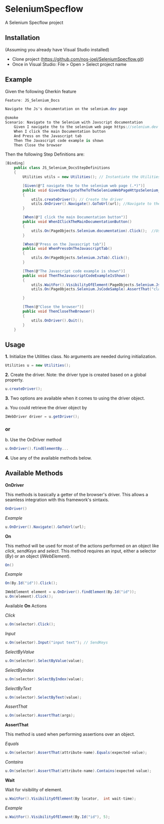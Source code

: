 ﻿# SeleniumSpecflow

A Selenium Specflow project

## Installation
(Assuming you already have Visual Studio installed)

* Clone project (https://github.com/nos-joel/SeleniumSpecflow.git)
* Once in Visual Studio: File > Open > Select project name

## Example

Given the following Gherkin feature

```cs
Feature: JS_Selenium_Docs

Navigate the Js's documentation on the selenium.dev page

@smoke
Scenario: Navigate to the Selenium with Javscript documentation
	Given I navigate the to the selenium web page https://selenium.dev
	When I click the main Documentation button
	And Press on the Javascript tab
	Then The Javascript code example is shown
	Then Close the browser
```
Then the following Step Definitions are:

```cs
[Binding]
    public class JS_Selenium_DocsStepDefinitions
    {
        Utilities utils = new Utilities(); // Instantiate the Utilities class before any method.

        [Given(@"I navigate the to the selenium web page (.*)")]
        public void GivenINavigateTheToTheSeleniumWebPageHttpsSelenium_Dev(string url)
        {
            utils.createDriver(); // Create the driver
            utils.OnDriver().Navigate().GoToUrl(url); //Navigate to the url parameter
        }

        [When(@"I click the main Documentation button")]
        public void WhenIClickTheMainDocumentationButton()
        {
            utils.On(PageObjects.Selenium.documentation).Click();  //Use the On method and pass on the "Documentation" locator.
        }

        [When(@"Press on the Javascript tab")]
        public void WhenPressOnTheJavascriptTab()
        {
            utils.On(PageObjects.Selenium.JsTab).Click();
        }

        [Then(@"The Javascript code example is shown")]
        public void ThenTheJavascriptCodeExampleIsShown()
        {
            utils.WaitFor().VisibilityOfElement(PageObjects.Selenium.JsCodeSample, 3); //Wait for element's object visibility
            utils.On(PageObjects.Selenium.JsCodeSample).AssertThat("class").Contains("active show");

        }

        [Then(@"Close the browser")]
        public void ThenCloseTheBrowser()
        {
            utils.OnDriver().Quit();
        }
    }
```
## Usage

**1.** Initialize the Utilities class. No arguments are needed during initialization.
```cs
Utilities u = new Utilities();
```

**2.** Create the driver. Note: the driver type is created based on a global property.
```cs
u.createDriver();
```

**3.** Two options are available when it comes to using the driver object.

a. You could retrieve the driver object by
```cs
IWebDriver driver = u.getDriver();
```
### or 
b. Use the OnDriver method 
```cs
u.OnDriver().findElementBy...
```

**4.** Use any of the available methods below.

## Available Methods

 **OnDriver**

This methods is basically a getter of the browser's driver. This allows a seamless integration with this framework's sintaxis.

```cs
OnDriver()
```

*Example*
```cs
u.OnDriver().Navigate().GoToUrl(url);
```
**On**

This method will be used for most of the actions performed on an object like *click*, *sendKeys* and *select*. This method requires an input, either a selector (*By*) or an object (*IWebElement*).

```cs
On()
```
*Example*

```cs
On(By.Id("id")).Click();
```
```cs
IWebElement element = u.OnDriver().findElement(By.Id("id"));
u.On(element).Click();
```

Available **On** Actions

*Click*
```cs
u.On(selector).Click();
```
*Input*
```cs
u.On(selector).Input("input text"); // SendKeys
```
*SelectByValue*
```cs
u.On(selector).SelectByValue(value);
```
*SelectByIndex*
```cs
u.On(selector).SelectByIndex(value);
```
*SelectByText*
```cs
u.On(selector).SelectByText(value);
```
*AssertThat*
```cs
u.On(selector).AssertThat(args);
```

**AssertThat**

This method is used when performing assertions over an object.

*Equals*

```cs
u.On(selector).AssertThat(attribute-name).Equals(expected-value);
```
*Contains*

```cs
u.On(selector).AssertThat(attribute-name).Contains(expected-value);
```


**Wait**

Wait for visibility of element.

```cs
u.WaitFor().VisibilityOfElement(By locator,  int wait-time);
```
*Example*

```cs
u.WaitFor().VisibilityOfElement(By.Id("id"), 5);
```
